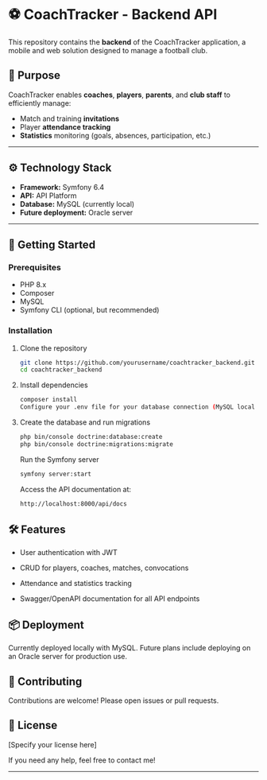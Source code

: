 # ⚽ CoachTracker - Backend API

This repository contains the **backend** of the CoachTracker application, a mobile and web solution designed to manage a football club.

## 📱 Purpose

CoachTracker enables **coaches**, **players**, **parents**, and **club staff** to efficiently manage:

- Match and training **invitations**
- Player **attendance tracking**
- **Statistics** monitoring (goals, absences, participation, etc.)

---

## ⚙️ Technology Stack

- **Framework:** Symfony 6.4
- **API:** API Platform  
- **Database:** MySQL (currently local)  
- **Future deployment:** Oracle server

---

## 🚀 Getting Started

### Prerequisites

- PHP 8.x  
- Composer  
- MySQL  
- Symfony CLI (optional, but recommended)

### Installation

1. Clone the repository  
   ```bash
   git clone https://github.com/yourusername/coachtracker_backend.git
   cd coachtracker_backend
   ```

2. Install dependencies

    ```bash
    composer install
    Configure your .env file for your database connection (MySQL local for now).
    ```

3. Create the database and run migrations

    ```bash
    php bin/console doctrine:database:create
    php bin/console doctrine:migrations:migrate
    ```

    Run the Symfony server
    ```bash
    symfony server:start
    ```

    Access the API documentation at:
    ```bash
    http://localhost:8000/api/docs
    ````

## 🛠️ Features
- User authentication with JWT

- CRUD for players, coaches, matches, convocations

- Attendance and statistics tracking

- Swagger/OpenAPI documentation for all API endpoints

## 📦 Deployment
Currently deployed locally with MySQL. Future plans include deploying on an Oracle server for production use.

## 🤝 Contributing
Contributions are welcome! Please open issues or pull requests.

## 📄 License
[Specify your license here]

If you need any help, feel free to contact me!

---
